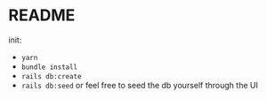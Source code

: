 # README

init:

* `yarn`
* `bundle install`
* `rails db:create` 
* `rails db:seed` or feel free to seed the db yourself through the UI

